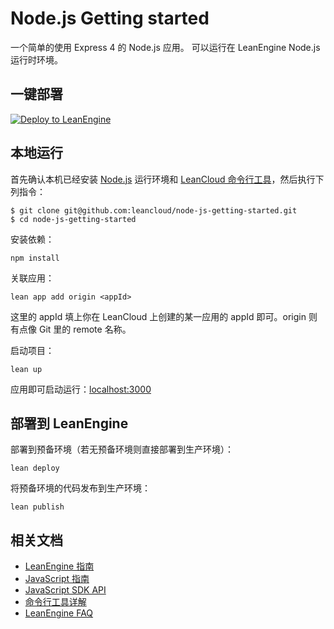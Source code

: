 # Node.js Getting started

一个简单的使用 Express 4 的 Node.js 应用。
可以运行在 LeanEngine Node.js 运行时环境。

## 一键部署
[![Deploy to LeanEngine](https://cloud.githubusercontent.com/assets/96356/16271079/272b32a8-38cb-11e6-91c8-4b0c82329d85.gif)](https://leancloud.cn/1.1/functions/_ops/deploy-button)

## 本地运行

首先确认本机已经安装 [Node.js](http://nodejs.org/) 运行环境和 [LeanCloud 命令行工具](https://www.leancloud.cn/docs/leanengine_cli.html)，然后执行下列指令：

```
$ git clone git@github.com:leancloud/node-js-getting-started.git
$ cd node-js-getting-started
```

安装依赖：

```
npm install
```

关联应用：

```
lean app add origin <appId>
```

这里的 appId 填上你在 LeanCloud 上创建的某一应用的 appId 即可。origin 则有点像 Git 里的 remote 名称。

启动项目：

```
lean up
```

应用即可启动运行：[localhost:3000](http://localhost:3000)

## 部署到 LeanEngine

部署到预备环境（若无预备环境则直接部署到生产环境）：
```
lean deploy
```

将预备环境的代码发布到生产环境：
```
lean publish
```

## 相关文档

* [LeanEngine 指南](https://leancloud.cn/docs/leanengine_guide-node.html)
* [JavaScript 指南](https://leancloud.cn/docs/js_guide.html)
* [JavaScript SDK API](https://leancloud.cn/api-docs/javascript/index.html)
* [命令行工具详解](https://leancloud.cn/docs/cloud_code_commandline.html)
* [LeanEngine FAQ](https://leancloud.cn/docs/cloud_code_faq.html)

